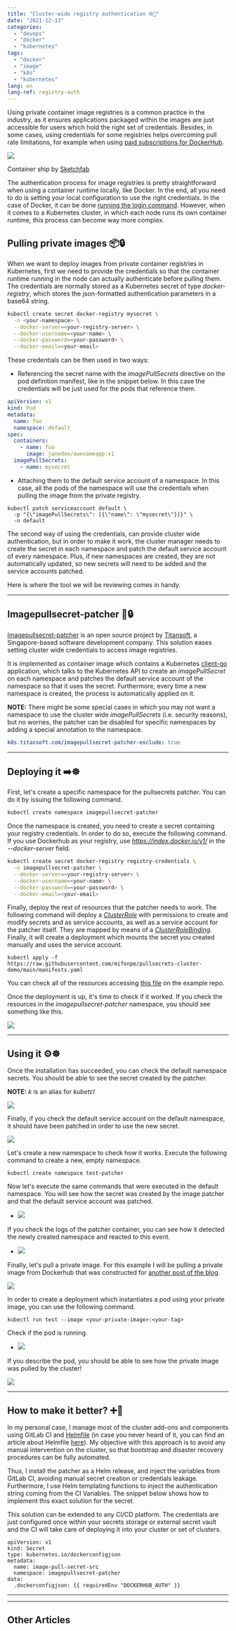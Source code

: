 ```yaml
---
title: "Cluster-wide registry authentication 🌐🔐"
date: "2021-12-13"
categories: 
  - "devops"
  - "docker"
  - "kubernetes"
tags: 
  - "docker"
  - "image"
  - "k8s"
  - "kubernetes"
lang: en
lang-ref: registry-auth
---
```


Using private container image registries is a common practice in the industry, as it ensures applications packaged within the images are just accessible for users which hold the right set of credentials. Besides, in some cases, using credentials for some registries helps overcoming pull rate limitations, for example when using [paid subscriptions for DockerHub](https://www.docker.com/pricing).

![](/assets/img/imported461f0ea0da8f612dbea489d1bffe9d7d-1024x640.jpg)

Container ship by [Sketchfab](https://sketchfab.com)

The authentication process for image registries is pretty straightforward when using a container runtime locally, like Docker. In the end, all you need to do is setting your local configuration to use the right credentials. In the case of Docker, it can be done [running the login command](https://docs.docker.com/engine/reference/commandline/login/). However, when it comes to a Kubernetes cluster, in which each node runs its own container runtime, this process can become way more complex.

## Pulling private images 📦🔒

When we want to deploy images from private container registries in Kubernetes, first we need to provide the credentials so that the container runtime running in the node can actually authenticate before pulling them. The credentials are normally stored as a Kubernetes secret of type _docker-registry_, which stores the json-formatted authentication parameters in a base64 string.

```bash
kubectl create secret docker-registry mysecret \
  -n <your-namespace> \
  --docker-server=<your-registry-server> \
  --docker-username=<your-name> \
  --docker-password=<your-password> \
  --docker-email=<your-email>
```

These credentials can be then used in two ways:

- Referencing the secret name with the _imagePullSecrets_ directive on the pod definition manifest, like in the snippet below. In this case the credentials will be just used for the pods that reference them.

```yaml
apiVersion: v1
kind: Pod
metadata:
  name: foo
  namespace: default
spec:
  containers:
    - name: foo
      image: janedoe/awesomeapp:v1
  imagePullSecrets:
    - name: mysecret
```

- Attaching them to the default service account of a namespace. In this case, all the pods of the namespace will use the credentials when pulling the image from the private registry.

```
kubectl patch serviceaccount default \
  -p "{\"imagePullSecrets\": [{\"name\": \"mysecret\"}]}" \
  -n default
```

The second way of using the credentials, can provide cluster wide authentication, but in order to make it work, the cluster manager needs to create the secret in each namespace and patch the default service account of every namespace. Plus, if new namespaces are created, they are not automatically updated, so new secrets will need to be added and the service accounts patched.

Here is where the tool we will be reviewing comes in handy.

* * *

## Imagepullsecret-patcher 🤖🔒

[Imagepullsecret-patcher](https://github.com/titansoft-pte-ltd/imagepullsecret-patcher) is an open source project by [Titansoft](https://www.titansoft.com/en), a Singapore-based software development company. This solution eases setting cluster wide credentials to access image registries.

It is implemented as container image which contains a Kubernetes [client-go](https://github.com/kubernetes/client-go) application, which talks to the Kubernetes API to create an _imagePullSecret_ on each namespace and patches the default service account of the namespace so that it uses the secret. Furthermore, every time a new namespace is created, the process is automatically applied on it.

**NOTE:** There might be some special cases in which you may not want a namespace to use the cluster wide _imagePullSecrets_ (i.e. security reasons), but no worries, the patcher can be disabled for specific namespaces by adding a special annotation to the namespace.

```yaml
k8s.titansoft.com/imagepullsecret-patcher-exclude: true
```

* * *

## Deploying it ➡️☸️

First, let's create a specific namespace for the pullsecrets patcher. You can do it by issuing the following command.

```bash
kubectl create namespace imagepullsecret-patcher
```

Once the namespace is created, you need to create a secret containing your registry credentials. In order to do so, execute the following command. If you use Dockerhub as your registry, use _https://index.docker.io/v1/_ in the _\--docker-server_ field.

```bash
kubectl create secret docker-registry registry-credentials \
  -n imagepullsecret-patcher \
  --docker-server=<your-registry-server> \
  --docker-username=<your-name> \
  --docker-password=<your-password> \
  --docker-email=<your-email>
```

Finally, deploy the rest of resources that the patcher needs to work. The following command will deploy a _[ClusterRole](https://v1-20.docs.kubernetes.io/docs/reference/access-authn-authz/rbac/#role-and-clusterrole)_ with permissions to create and modify secrets and as service accounts, as well as a service account for the patcher itself. They are mapped by means of a _[ClusterRoleBinding](https://v1-20.docs.kubernetes.io/docs/reference/access-authn-authz/rbac/#rolebinding-and-clusterrolebinding)_. Finally, it will create a deployment which mounts the secret you created manually and uses the service account.

```
kubectl apply -f https://raw.githubusercontent.com/mifonpe/pullsecrets-cluster-demo/main/manifests.yaml 
```

You can check all of the resources accessing [this file](https://github.com/mifonpe/pullsecrets-cluster-demo/blob/main/manifests.yaml) on the example repo.

Once the deployment is up, it's time to check if it worked. If you check the resources in the _imagepullsecret-patcher_ namespace, you should see something like this.

![](/assets/img/importedScreenshot-2021-12-11-at-10.39.44-1024x250.png)

* * *

## Using it ⚙️☸️

Once the installation has succeeded, you can check the default namespace secrets. You should be able to see the secret created by the patcher.

**NOTE:** _k_ is an alias for _kubetcl_

![](/assets/img/importedScreenshot-2021-12-11-at-10.40.08-1024x137.png)

Finally, if you check the default service account on the default namespace, it should have been patched in order to use the new secret.

![](/assets/img/importedScreenshot-2021-12-11-at-10.40.47.png)

Let's create a new namespace to check how it works. Execute the following command to create a new, empty namespace.

```
kubectl create namespace test-patcher
```

Now let's execute the same commands that were executed in the default namespace. You will see how the secret was created by the image patcher and that the default service account was patched.

- ![](/assets/img/importedScreenshot-2021-12-11-at-10.47.54-1024x452.png)
    

If you check the logs of the patcher container, you can see how it detected the newly created namespace and reacted to this event.

- ![](/assets/img/importedScreenshot-2021-12-11-at-13.29.36-1024x88.png)
    

Finally, let's pull a private image. For this example I will be pulling a private image from Dockerhub that was constructed for [another post of the blog](https://kubesandclouds.com/index.php/2021/11/04/kaniko/).

![](/assets/img/importedScreenshot-2021-12-11-at-13.22.54-1024x596.png)

In order to create a deployment which instantiates a pod using your private image, you can use the following command.

```
kubectl run test --image <your-private-image>:<your-tag>
```

Check if the pod is running.

- ![](/assets/img/importedScreenshot-2021-12-11-at-13.40.50-1024x91.png)
    

If you describe the pod, you should be able to see how the private image was pulled by the cluster!

![](/assets/img/importedScreenshot-2021-12-11-at-13.38.32-1024x154.png)

* * *

## How to make it better? ➕🤖

In my personal case, I manage most of the cluster add-ons and components using GitLab CI and [Helmfile](https://github.com/roboll/helmfile) (in case you never heard of it, you can find an article about Helmfile [here](https://kubesandclouds.com/index.php/2020/12/16/helmfile/)). My objective with this approach is to avoid any manual intervention on the cluster, so that bootstrap and disaster recovery procedures can be fully automated.

Thus, I install the patcher as a Helm release, and inject the variables from GitLab CI, avoiding manual secret creation or credentials leakage. Furthermore, I use Helm templating functions to inject the authentication string coming from the CI Variables. The snippet below shows how to implement this exact solution for the secret.

This solution can be extended to any CI/CD platform. The credentials are just configured once within your secrets storage or external secret vault and the CI will take care of deploying it into your cluster or set of clusters.

```
apiVersion: v1
kind: Secret
type: kubernetes.io/dockerconfigjson
metadata:
  name: image-pull-secret-src
  namespace: imagepullsecret-patcher
data:
  .dockerconfigjson: {{ requiredEnv "DOCKERHUB_AUTH" }} 
```

* * *

* * *

## Other Articles
